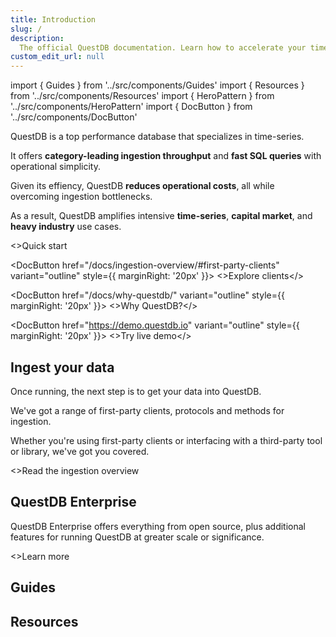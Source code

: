 ```yaml
---
title: Introduction
slug: /
description:
  The official QuestDB documentation. Learn how to accelerate your time-series, capital markets, and heavy industry use cases.
custom_edit_url: null
---
```


import { Guides } from '../src/components/Guides'
import { Resources } from '../src/components/Resources'
import { HeroPattern } from '../src/components/HeroPattern'
import { DocButton } from '../src/components/DocButton'

<HeroPattern />

QuestDB is a top performance database that specializes in time-series.

It offers **category-leading ingestion throughput** and **fast SQL queries**
with operational simplicity.

Given its effiency, QuestDB **reduces operational costs**, all while overcoming
ingestion bottlenecks.

As a result, QuestDB amplifies intensive **time-series**, **capital market**, and **heavy industry** use cases.

<div className="not-prose mb-16 mt-6 flex gap-3">
  <DocButton href="/quick-start" arrow="right" style={{ marginRight: '20px' }}>
    <>Quick start</>
  </DocButton>

  <DocButton href="/docs/ingestion-overview/#first-party-clients" variant="outline" style={{ marginRight: '20px' }}>
    <>Explore clients</>
  </DocButton>

  <DocButton href="/docs/why-questdb/" variant="outline" style={{ marginRight: '20px' }}>
    <>Why QuestDB?</>
  </DocButton>

  <DocButton href="https://demo.questdb.io" variant="outline" style={{ marginRight: '20px' }}>
    <>Try live demo</>
  </DocButton>
</div>

## Ingest your data

Once running, the next step is to get your data into QuestDB. 

We've got a range of first-party clients, protocols and methods for ingestion. 

Whether you're using first-party clients or interfacing with a third-party tool or library, we've got you covered.

<div className="not-prose">
  <DocButton href="/docs/ingestion-overview/" variant="text" arrow="right">
    <>Read the ingestion overview</>
  </DocButton>
</div>

## QuestDB Enterprise

QuestDB Enterprise offers everything from open source, plus additional features
for running QuestDB at greater scale or significance.

<div className="not-prose">
  <DocButton href="/enterprise/" absolute variant="text" arrow="right">
    <>Learn more</>
  </DocButton>
</div>

## Guides

<Guides />

## Resources

<Resources />
